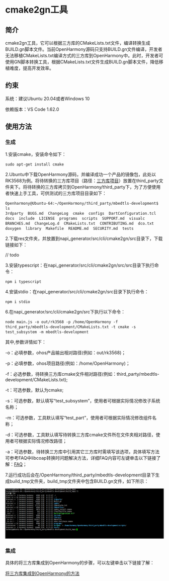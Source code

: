 # cmake2gn工具

## 简介

cmake2gn工具，它可以根据三方库的CMakeLists.txt文件，编译转换生成BUILD.gn脚本文件。当前OpenHarmony源码只支持BUILD.gn文件编译，开发者无法移植CMakeLists.txt编译方式的三方库到OpenHarmony中。此时，开发者可使用GN脚本转换工具，根据CMakeLists.txt文件生成BUILD.gn脚本文件，降低移植难度，提高开发效率。

## 约束
系统：建议Ubuntu 20.04或者Windows 10

依赖版本：VS Code 1.62.0

## 使用方法

### 生成

1.安装cmake，安装命令如下：

	sudo apt-get install cmake

2.Ubuntu中下载OpenHarmony源码，并编译成功一个产品的镜像包，此处以RK3568为例。将待转换的三方库项目（路径：[三方库项目](https://gitee.com/openharmony/third_party_mbedtls)）放置在third_party文件夹下。将待转换的三方库拷贝到OpenHarmony/third_party下，为了方便使用者快速上手工具，可供测试的三方库项目目录如下：

```
Openharmony@Ubuntu-64:~/OpenHarmony/third_party/mbedtls-development$ ls
3rdparty  BUGS.md  ChangeLog  cmake  configs  DartConfiguration.tcl  docs  include  LICENSE  programs  scripts  SUPPORT.md  visualc  BRANCHES.md  ChangeLog.d  CMakeLists.txt  CONTRIBUTING.md  dco.txt  doxygen  library  Makefile  README.md  SECURITY.md  tests
```

2.下载res文件夹，并放置到napi_generator/src/cli/cmake2gn/src目录下，下载链接如下：

// todo

3.安装typescript：在napi_generator/src/cli/cmake2gn/src/src目录下执行命令：

	npm i typescript

4.安装stdio：在napi_generator/src/cli/cmake2gn/src目录下执行命令：

	npm i stdio

6.在napi_generator/src/cli/cmake2gn/src下执行以下命令：

```
node main.js -o out/rk3568 -p /home/OpenHarmony -f third_party/mbedtls-development/CMakeLists.txt -t cmake -s test_subsystem -m mbedtls-development
```

其中,参数详情如下：

  -o：必填参数，ohos产品输出相对路径(例如：out/rk3568)；

  -p：必填参数，ohos项目路径(例如：/home/OpenHarmony)；

  -f：必选参数，待转换三方库cmake文件相对路径(例如：third_party/mbedtls-development/CMakeLists.txt);

  -t：可选参数，默认为cmake;

  -s：可选参数，默认填写“test_subsystem”，使用者可根据实际情况修改子系统名称；

  -m：可选参数，工具默认填写“test_part”，使用者可根据实际情况修改组件名称；

  -d：可选参数，工具默认填写待转换三方库cmake文件所在文件夹相对路径，使用者可根据实际情况修改路径；

  -a：可选参数，待转换三方库中引用其它三方库时需填写该选项，具体填写方法可参考FAQ中libcoap转换时问题解决方法，详细FAQ内容可左键单击以下链接了解：[FAQ](https://gitee.com/openharmony/napi_generator/blob/master/src/cli/cmake2gn/docs/guide/FAQ.md)；

7.运行成功后会在/OpenHarmony/third_party/mbedtls-development目录下生成build_tmp文件夹，build_tmp文件夹中包含BUILD.gn文件，如下所示：

![](./docs/figures/pic-build-tmp.png)

### 集成

具体的将三方库集成到OpenHarmony的步骤，可以左键单击以下链接了解：

[将三方库集成到OpenHarmony的方法](https://gitee.com/openharmony/napi_generator/tree/master/src/cli/cmake2gn/docs/usage/ENSEMBLE_METHOD_ZH.md)


